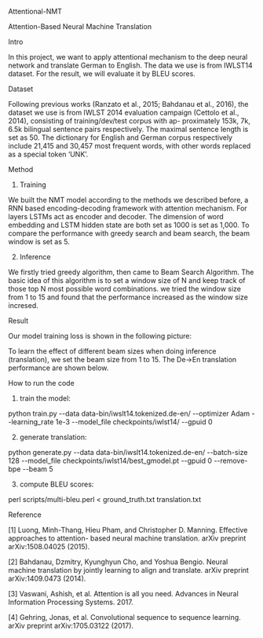 Attentional-NMT

Attention-Based Neural Machine Translation

Intro

In this project, we want to apply attentional mechanism to the deep neural network and translate German to English. The data we use is from IWLST14 dataset. For the result, we will evaluate it by BLEU scores.

Dataset

Following previous works (Ranzato et al., 2015; Bahdanau et al., 2016), the dataset we use is from IWLST 2014 evaluation campaign (Cettolo et al., 2014), consisting of training/dev/test corpus with ap- proximately 153k, 7k, 6.5k bilingual sentence pairs respectively. The maximal sentence length is set as 50. The dictionary for English and German corpus respectively include 21,415 and 30,457 most frequent words, with other words replaced as a special token ‘UNK’.

Method

1. Training

We built the NMT model according to the methods we described before, a RNN based encoding-decoding framework with attention mechanism. For layers LSTMs act as encoder and decoder. The dimension of word embedding and LSTM hidden state are both set as 1000 is set as 1,000. To compare the performance with greedy search and beam search, the beam window is set as 5.

2. Inference

We firstly tried greedy algorithm, then came to Beam Search Algorithm. The basic idea of this algorithm is to set a window size of N and keep track of those top N most possible word combinations. we tried the window size from 1 to 15 and found that the performance increased as the window size incresed.

Result

Our model training loss is shown in the following picture: 

To learn the effect of different beam sizes when doing inference (translation), we set the beam size from 1 to 15. The De→En translation performance are shown below. 

How to run the code

1. train the model:

python train.py --data data-bin/iwslt14.tokenized.de-en/ --optimizer Adam --learning_rate 1e-3 --model_file checkpoints/iwlst14/ --gpuid 0

2. generate translation:

python generate.py --data data-bin/iwslt14.tokenized.de-en/ --batch-size 128 --model_file checkpoints/iwlst14/best_gmodel.pt --gpuid 0 --remove-bpe --beam 5

3. compute BLEU scores:

perl scripts/multi-bleu.perl < ground_truth.txt translation.txt

Reference

[1] Luong, Minh-Thang, Hieu Pham, and Christopher D. Manning. Effective approaches to attention- based neural machine translation. arXiv preprint arXiv:1508.04025 (2015).

[2] Bahdanau, Dzmitry, Kyunghyun Cho, and Yoshua Bengio. Neural machine translation by jointly learning to align and translate. arXiv preprint arXiv:1409.0473 (2014).

[3] Vaswani, Ashish, et al. Attention is all you need. Advances in Neural Information Processing Systems. 2017.

[4] Gehring, Jonas, et al. Convolutional sequence to sequence learning. arXiv preprint arXiv:1705.03122 (2017).
